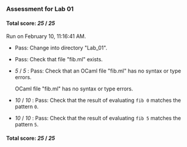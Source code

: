### Assessment for Lab 01

#### Total score: _25_ / _25_

Run on February 10, 11:16:41 AM.

+ Pass: Change into directory "Lab_01".

+ Pass: Check that file "fib.ml" exists.

+  _5_ / _5_ : Pass: Check that an OCaml file "fib.ml" has no syntax or type errors.

    OCaml file "fib.ml" has no syntax or type errors.



+  _10_ / _10_ : Pass: Check that the result of evaluating `fib 0` matches the pattern `0`.

   



+  _10_ / _10_ : Pass: Check that the result of evaluating `fib 5` matches the pattern `5`.

   



#### Total score: _25_ / _25_

